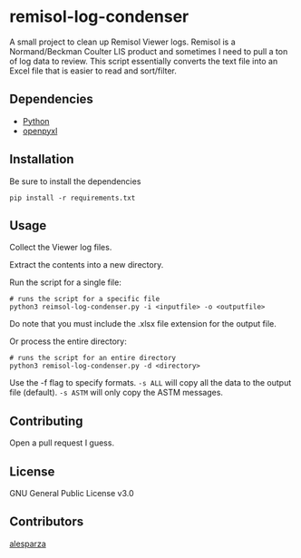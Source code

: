 # remisol-log-condenser

A small project to clean up Remisol Viewer logs.  Remisol is a Normand/Beckman Coulter LIS product and sometimes I need to pull a ton of log data to review.  This script essentially converts the text file into an Excel file that is easier to read and sort/filter.

## Dependencies

* [Python](https://www.python.org/)
* [openpyxl](https://pypi.org/project/openpyxl/)

## Installation

Be sure to install the dependencies

```
pip install -r requirements.txt
```

## Usage

Collect the Viewer log files.

Extract the contents into a new directory.

Run the script for a single file:

```
# runs the script for a specific file
python3 reimsol-log-condenser.py -i <inputfile> -o <outputfile>
```

Do note that you must include the .xlsx file extension for the output file.

Or process the entire directory:

```
# runs the script for an entire directory
python3 remisol-log-condenser.py -d <directory>
```

Use the -f flag to specify formats.  `-s ALL` will copy all the data to the output file (default).  `-s ASTM` will only copy the ASTM messages.

## Contributing

Open a pull request I guess.

## License

GNU General Public License v3.0

## Contributors

[alesparza](https://github.com/alesparza)


